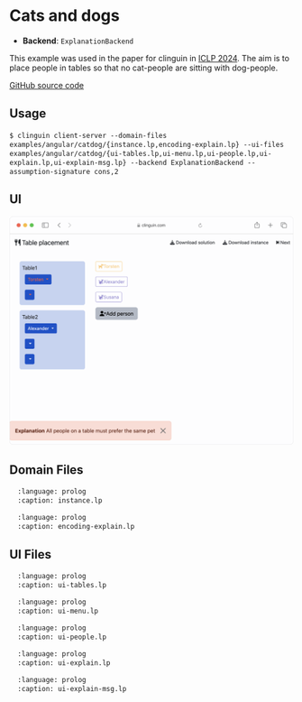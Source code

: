 # Cats and dogs

- **Backend**:   `ExplanationBackend`

This example was used in the paper for clinguin in [ICLP 2024](https://www.iclp24.utdallas.edu/).
The aim is to place people in tables so that no cat-people are sitting with dog-people.

[GitHub source code](https://github.com/potassco/clinguin/blob/gifs/examples/angular/catdog)

## Usage

```console
$ clinguin client-server --domain-files examples/angular/catdog/{instance.lp,encoding-explain.lp} --ui-files examples/angular/catdog/{ui-tables.lp,ui-menu.lp,ui-people.lp,ui-explain.lp,ui-explain-msg.lp} --backend ExplanationBackend --assumption-signature cons,2
```

## UI

<img src="https://github.com/potassco/clinguin/blob/gifs/examples/angular/catdog/ui.gif?raw=true">

## Domain Files

```{literalinclude} ../../../examples/angular/catdog/instance.lp
  :language: prolog
  :caption: instance.lp
```

```{literalinclude} ../../../examples/angular/catdog/encoding-explain.lp
  :language: prolog
  :caption: encoding-explain.lp
```

## UI Files

```{literalinclude} ../../../examples/angular/catdog/ui-tables.lp
  :language: prolog
  :caption: ui-tables.lp
```

```{literalinclude} ../../../examples/angular/catdog/ui-menu.lp
  :language: prolog
  :caption: ui-menu.lp
```

```{literalinclude} ../../../examples/angular/catdog/ui-people.lp
  :language: prolog
  :caption: ui-people.lp
```

```{literalinclude} ../../../examples/angular/catdog/ui-explain.lp
  :language: prolog
  :caption: ui-explain.lp
```

```{literalinclude} ../../../examples/angular/catdog/ui-explain-msg.lp
  :language: prolog
  :caption: ui-explain-msg.lp
```